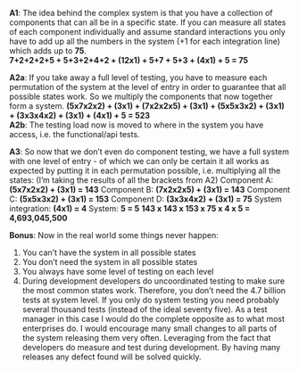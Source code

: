 **A1**: The idea behind the complex system is that you have a collection of components that can all be in a specific state. If you can measure all states of each component individually and assume standard interactions you only have to add up all the numbers in the system (+1 for each integration line) which adds up to **75**.<br/>
**7+2+2+2+5 + 5+3+2+4+2 + (12x1) + 5+7 + 5+3 + (4x1) + 5 = 75**

**A2a**: If you take away a full level of testing, you have to measure each permutation of the system at the level of entry in order to guarantee that all possible states work. So we multiply the components that now together form a system.
**(5x7x2x2) + (3x1) + (7x2x2x5) + (3x1) + (5x5x3x2) + (3x1) + (3x3x4x2) + (3x1) + (4x1) + 5 = 523** <br/>
**A2b**: The testing load now is moved to where in the system you have access, i.e. the functional/api tests.

**A3**: So now that we don’t even do component testing, we have a full system with one level of entry - of which we can only be certain it all works as expected by putting it in each permutation possible, i.e. multiplying all the states: (I’m taking the results of all the brackets from A2)
Component A: **(5x7x2x2) + (3x1) = 143**
Component B: **(7x2x2x5) + (3x1) = 143**
Component C: **(5x5x3x2) + (3x1) = 153**
Component D: **(3x3x4x2) + (3x1) = 75**
System integration: **(4x1) = 4**
System: **5 = 5**
**143 x 143 x 153 x 75 x 4 x 5 = 4,693,045,500**

**Bonus**:
Now in the real world some things never happen:
1. You can’t have the system in all possible states
2. You don’t need the system in all possible states
3. You always have some level of testing on each level
4. During development developers do uncoordinated testing to make sure the most common states work.
Therefore, you don’t need the 4.7 billion tests at system level. If you only do system testing you need probably several thousand tests (instead of the ideal seventy five). As a test manager in this case I would do the complete opposite as to what most enterprises do. I would encourage many small changes to all parts of the system releasing them very often. Leveraging from the fact that developers do measure and test during development. By having many releases any defect found will be solved quickly.

